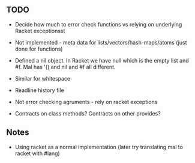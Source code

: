 ## TODO

* Decide how much to error check functions vs relying on underlying Racket exceptionsst

* Not implemented - meta data for lists/vectors/hash-maps/atoms (just done for functions)

* Defined a nil object. In Racket we have null which is the empty list and #f. Mal has '() and nil and #f all different.
* Similar for whitespace

* Readline history file
* Not error checking agruments - rely on racket exceptions
* Contracts on class methods? Contracts on other provides?

## Notes

* Using racket as a normal implementation (later try translating mal to racket with #lang)
